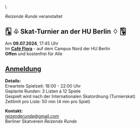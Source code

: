 <!-- gerne zentriert statt linksbündig alles, und if possible statt der Header einfach groß und fett? Damit diese  -->
<!-- striche und abstände weggehen -->

 \
 \
 \
 \
 \
 \
 \
  
_Reizende Runde_ veranstaltet  
  
## 🂡 ♧ Skat-Turnier an der HU Berlin ♢ 🂺  
Am **09.07.2024**, 17:45 Uhr  
Im [**Café Flora**](https://maps.app.goo.gl/RK9n2KSjUxHUXJc8A) - auf dem Campus Nord der HU Berlin  
**Offen** und kostenfrei für Alle  
  
## [Anmeldung](https://docs.google.com/forms/d/e/1FAIpQLSf0n3TjrE4Mc82CssqC_WUogs4b7_VOk0le7ub_lhWUIrBhrw/viewform?usp=sf_link)

**Details:** \
Erwartete Spielzeit: 18:00 - 22:00 Uhr \
Geplante Runden: 3 Listen á 12 Spiele \
Gespielt wird nach der Internationalen Skatordnung (Turnierskat)  
Zeitlimit pro Liste: 50 min (4 min pro Spiel)

**Kontakt:** \
[reizenderunde@gmail.com](mailto:reizenderunde@gmail.com)  
Berliner Skatverein _Reizende Runde_
